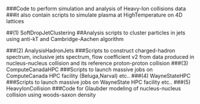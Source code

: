 ###Code to perform simulation and analysis of Heavy-Ion collisions data
###it also contain scripts to simulate plasma at HighTemperature on 4D lattices

##(1) SoftDropJetClustering
    ##Analysis scripts to cluster particles in jets using anti-kT and Cambridge-Aachen algorithm
    
###(2) AnalysisHadronJets
    ###Scripts to construct charged-hadron spectrum, inclusive jets spectrum, flow coefficient v2 from data produced in nucleus-nucleus collision and its reference proton-proton collision
###(3) ComputeCanadaHPC
    ###Scripts to launch massive jobs on ComputeCanada HPC facility (Beluga,Narval) etc..
###(4) WayneStateHPC
    ###Scripts to launch massive jobs on WayneState HPC facility etc..
###(5) HeavyIonCollision
    ###Code for Glaubder modeling of nucleus-nucleus collision using woods-saxon density

    
